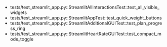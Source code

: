 - tests/test_streamlit_app.py::StreamlitAllInteractionsTest::test_all_visible_widgets
- tests/test_streamlit_app.py::StreamlitAppTest::test_quick_weight_buttons
- tests/test_streamlit_app.py::StreamlitAdditionalGUITest::test_plan_progress_ring
- tests/test_streamlit_app.py::StreamlitHeartRateGUITest::test_compact_mode_toggle
